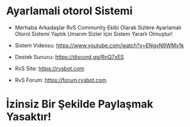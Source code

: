 # Ayarlamali otorol Sistemi


- Merhaba Arkadaşlar RvS Community Ekibi Olarak Sizlere Ayarlamalı Otorol Sistemi Yaptık  Umarım Sizler İçin Sistem Yararlı Olmuştur!

- Sistem Videosu: https://www.youtube.com/watch?v=ENgvN9WMv1k
- Destek Sunucu: https://discord.gg/RnQ7xES​​
- RvS Site: https://rvsbot.com​​
- RvS Forum: https://forum.rvsbot.com​

# İzinsiz Bir Şekilde Paylaşmak Yasaktır!

